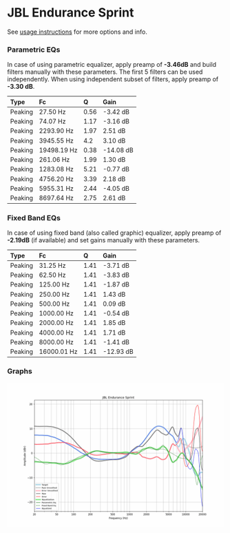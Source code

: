 # JBL Endurance Sprint
See [usage instructions](https://github.com/jaakkopasanen/AutoEq#usage) for more options and info.

### Parametric EQs
In case of using parametric equalizer, apply preamp of **-3.46dB** and build filters manually
with these parameters. The first 5 filters can be used independently.
When using independent subset of filters, apply preamp of **-3.30 dB**.

| Type    | Fc          |    Q | Gain      |
|:--------|:------------|:-----|:----------|
| Peaking | 27.50 Hz    | 0.56 | -3.42 dB  |
| Peaking | 74.07 Hz    | 1.17 | -3.16 dB  |
| Peaking | 2293.90 Hz  | 1.97 | 2.51 dB   |
| Peaking | 3945.55 Hz  | 4.2  | 3.10 dB   |
| Peaking | 19498.19 Hz | 0.38 | -14.08 dB |
| Peaking | 261.06 Hz   | 1.99 | 1.30 dB   |
| Peaking | 1283.08 Hz  | 5.21 | -0.77 dB  |
| Peaking | 4756.20 Hz  | 3.39 | 2.18 dB   |
| Peaking | 5955.31 Hz  | 2.44 | -4.05 dB  |
| Peaking | 8697.64 Hz  | 2.75 | 2.61 dB   |

### Fixed Band EQs
In case of using fixed band (also called graphic) equalizer, apply preamp of **-2.19dB**
(if available) and set gains manually with these parameters.

| Type    | Fc          |    Q | Gain      |
|:--------|:------------|:-----|:----------|
| Peaking | 31.25 Hz    | 1.41 | -3.71 dB  |
| Peaking | 62.50 Hz    | 1.41 | -3.83 dB  |
| Peaking | 125.00 Hz   | 1.41 | -1.87 dB  |
| Peaking | 250.00 Hz   | 1.41 | 1.43 dB   |
| Peaking | 500.00 Hz   | 1.41 | 0.09 dB   |
| Peaking | 1000.00 Hz  | 1.41 | -0.54 dB  |
| Peaking | 2000.00 Hz  | 1.41 | 1.85 dB   |
| Peaking | 4000.00 Hz  | 1.41 | 1.71 dB   |
| Peaking | 8000.00 Hz  | 1.41 | -1.41 dB  |
| Peaking | 16000.01 Hz | 1.41 | -12.93 dB |

### Graphs
![](./JBL%20Endurance%20Sprint.png)